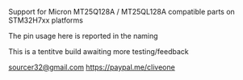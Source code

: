Support for Micron MT25Q128A / MT25QL128A compatible parts on STM32H7xx platforms

The pin usage here is reported in the naming

This is a tentitve build awaiting more testing/feedback

 sourcer32@gmail.com
 https://paypal.me/cliveone

